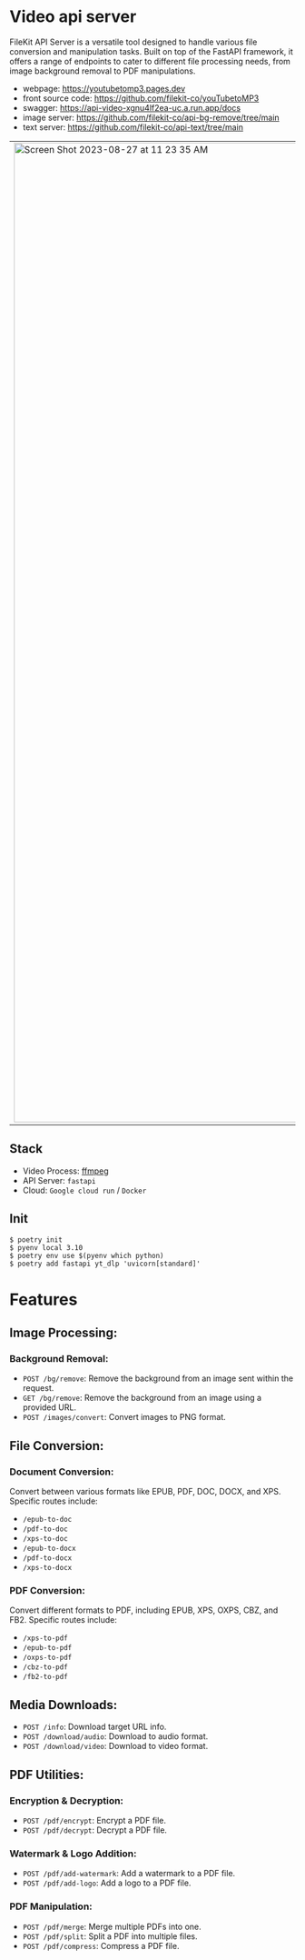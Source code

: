 # Video api server

FileKit API Server is a versatile tool designed to handle various file conversion and manipulation tasks. Built on top of the FastAPI framework, it offers a range of endpoints to cater to different file processing needs, from image background removal to PDF manipulations.

- webpage: https://youtubetomp3.pages.dev
- front source code: https://github.com/filekit-co/youTubetoMP3
- swagger: https://api-video-xgnu4lf2ea-uc.a.run.app/docs
- image server: https://github.com/filekit-co/api-bg-remove/tree/main
- text server: https://github.com/filekit-co/api-text/tree/main

<div align='center'>
<table width="100%" border="0">
  <tr>
    <td><img width="1724" alt="Screen Shot 2023-08-27 at 11 23 35 AM" src="https://github.com/filekit-co/api-video/assets/37536298/9f618015-b37a-4816-beff-e01045c14fc0"></td>
    <td><img width="1721" alt="Screen Shot 2023-08-27 at 11 22 53 AM" src="https://github.com/filekit-co/api-video/assets/37536298/644aa9f9-e91e-4b18-883d-187acfb02459"></td>
  </tr>
</table>
</div>

## Stack
- Video Process: [ffmpeg](https://ffmpeg.org/)
- API Server: `fastapi`
- Cloud: `Google cloud run` / `Docker`

## Init

```
$ poetry init
$ pyenv local 3.10
$ poetry env use $(pyenv which python)
$ poetry add fastapi yt_dlp 'uvicorn[standard]'
```


# Features
## Image Processing:

### Background Removal:
- `POST /bg/remove`: Remove the background from an image sent within the request.
- `GET /bg/remove`: Remove the background from an image using a provided URL.
- `POST /images/convert`: Convert images to PNG format.

## File Conversion:

### Document Conversion:
Convert between various formats like EPUB, PDF, DOC, DOCX, and XPS. Specific routes include:
- `/epub-to-doc`
- `/pdf-to-doc`
- `/xps-to-doc`
- `/epub-to-docx`
- `/pdf-to-docx`
- `/xps-to-docx`

### PDF Conversion:
Convert different formats to PDF, including EPUB, XPS, OXPS, CBZ, and FB2. Specific routes include:
- `/xps-to-pdf`
- `/epub-to-pdf`
- `/oxps-to-pdf`
- `/cbz-to-pdf`
- `/fb2-to-pdf`

## Media Downloads:
- `POST /info`: Download target URL info.
- `POST /download/audio`: Download to audio format.
- `POST /download/video`: Download to video format.

## PDF Utilities:

### Encryption & Decryption:
- `POST /pdf/encrypt`: Encrypt a PDF file.
- `POST /pdf/decrypt`: Decrypt a PDF file.

### Watermark & Logo Addition:
- `POST /pdf/add-watermark`: Add a watermark to a PDF file.
- `POST /pdf/add-logo`: Add a logo to a PDF file.

### PDF Manipulation:
- `POST /pdf/merge`: Merge multiple PDFs into one.
- `POST /pdf/split`: Split a PDF into multiple files.
- `POST /pdf/compress`: Compress a PDF file.
